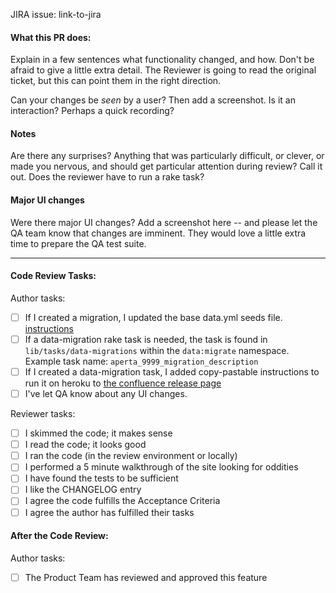 JIRA issue: link-to-jira

#### What this PR does:

Explain in a few sentences what functionality changed, and how. Don't be afraid
to give a little extra detail. The Reviewer is going to read the original
ticket, but this can point them in the right direction.

Can your changes be *seen* by a user? Then add a screenshot. Is it an
interaction?  Perhaps a quick recording?

#### Notes

Are there any surprises? Anything that was particularly difficult, or clever, or
made you nervous, and should get particular attention during review? Call it
out. Does the reviewer have to run a rake task?


#### Major UI changes

Were there major UI changes? Add a screenshot here -- and please let the QA team know that changes are imminent. They would love a little extra time to prepare the QA test suite.

---

#### Code Review Tasks:

Author tasks:  

- [ ] If I created a migration, I updated the base data.yml seeds file. [instructions](https://developer.plos.org/confluence/display/TAHI/Seeds+maintenance)
- [ ] If a data-migration rake task is needed, the task is found in `lib/tasks/data-migrations` within the `data:migrate` namespace. Example task name: `aperta_9999_migration_description`
- [ ] If I created a data-migration task, I added copy-pastable instructions to run it on heroku to [the confluence release page](https://developer.plos.org/confluence/display/TAHI/Deployment+information+for+Release)
- [ ] I've let QA know about any UI changes. 

Reviewer tasks:

- [ ] I skimmed the code; it makes sense
- [ ] I read the code; it looks good
- [ ] I ran the code (in the review environment or locally)
- [ ] I performed a 5 minute walkthrough of the site looking for oddities
- [ ] I have found the tests to be sufficient
- [ ] I like the CHANGELOG entry
- [ ] I agree the code fulfills the Acceptance Criteria
- [ ] I agree the author has fulfilled their tasks

#### After the Code Review:

Author tasks:

- [ ] The Product Team has reviewed and approved this feature
